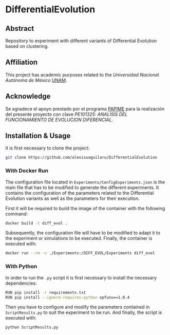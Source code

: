 # DifferentialEvolution

## Abstract
Repository to experiment with different variants of Differential Evolution based on clustering.

## Affiliation
This project has academic purposes related to the *Universidad Nacional Autónoma de México* [UNAM](https://www.unam.mx/).

## Acknowledge
Se agradece el apoyo prestado por el programa [PAPIME](https://dgapa.unam.mx/index.php/fortalecimiento-a-la-docencia/papime) para la realización del presente proyecto con clave *PE101325: ANALISIS DEL FUNCIONAMIENTO DE EVOLUCION DIFERENCIAL*.

## Installation & Usage
It is first necessary to clone the project:
```bash
git clone https://github.com/alexisuaguilaru/DifferentialEvolution
```
### With Docker Run
The configuration file located in ``Experiments/ConfigExperiments.json`` is the main file that has to be modified to generate the different experiments. It contains the configuration of the parameters related to the Differential Evolution variants as well as the parameters for their execution.

First it will be required to build the image of the container with the following command:
```bash
docker build -t diff_evol .
```
Subsequently, the configuration file will have to be modified to adapt it to the experiment or simulations to be executed. Finally, the container is executed with:
```bash
docker run --rm -v ./Experiments:/DIFF_EVOL/Experiments diff_evol
```
### With Python 
In order to run the ``.py`` script it is first necessary to install the necessary dependencies:
```bash
RUN pip install -r requirements.txt
RUN pip install --ignore-requires-python opfunu==1.0.4
```
Then you have to configure and modify the parameters contained in ``ScriptResults.py`` to suit the experiment to be run. And finally, the script is executed with:
```bash
python ScriptResults.py
```